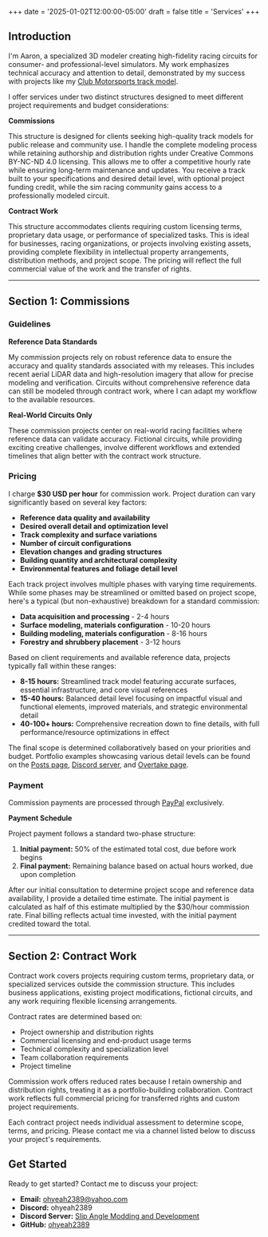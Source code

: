 +++
date = '2025-01-02T12:00:00-05:00'
draft = false
title = 'Services'
+++

## Introduction

I'm Aaron, a specialized 3D modeler creating high-fidelity racing circuits for consumer- and professional-level simulators. My work emphasizes technical accuracy and attention to detail, demonstrated by my success with projects like my [Club Motorsports track model](../posts/club_motorsports/).

I offer services under two distinct structures designed to meet different project requirements and budget considerations:

**Commissions**

This structure is designed for clients seeking high-quality track models for public release and community use. I handle the complete modeling process while retaining authorship and distribution rights under Creative Commons BY-NC-ND 4.0 licensing. This allows me to offer a competitive hourly rate while ensuring long-term maintenance and updates. You receive a track built to your specifications and desired detail level, with optional project funding credit, while the sim racing community gains access to a professionally modeled circuit.

**Contract Work**

This structure accommodates clients requiring custom licensing terms, proprietary data usage, or performance of specialized tasks. This is ideal for businesses, racing organizations, or projects involving existing assets, providing complete flexibility in intellectual property arrangements, distribution methods, and project scope. The pricing will reflect the full commercial value of the work and the transfer of rights.

---

## Section 1: Commissions

### Guidelines

**Reference Data Standards**

My commission projects rely on robust reference data to ensure the accuracy and quality standards associated with my releases. This includes recent aerial LiDAR data and high-resolution imagery that allow for precise modeling and verification. Circuits without comprehensive reference data can still be modeled through contract work, where I can adapt my workflow to the available resources.

**Real-World Circuits Only**

These commission projects center on real-world racing facilities where reference data can validate accuracy. Fictional circuits, while providing exciting creative challenges, involve different workflows and extended timelines that align better with the contract work structure.

### Pricing

I charge **$30 USD per hour** for commission work. Project duration can vary significantly based on several key factors:

- **Reference data quality and availability**
- **Desired overall detail and optimization level**
- **Track complexity and surface variations**
- **Number of circuit configurations**
- **Elevation changes and grading structures**
- **Building quantity and architectural complexity**
- **Environmental features and foliage detail level**

Each track project involves multiple phases with varying time requirements. While some phases may be streamlined or omitted based on project scope, here's a typical (but non-exhaustive) breakdown for a standard commission:

- **Data acquisition and processing** - 2-4 hours
- **Surface modeling, materials configuration** - 10-20 hours
- **Building modeling, materials configuration** - 8-16 hours
- **Forestry and shrubbery placement** - 3-12 hours

Based on client requirements and available reference data, projects typically fall within these ranges:

- **8-15 hours:** Streamlined track model featuring accurate surfaces, essential infrastructure, and core visual references
- **15-40 hours:** Balanced detail level focusing on impactful visual and functional elements, improved materials, and strategic environmental detail
- **40-100+ hours:** Comprehensive recreation down to fine details, with full performance/resource optimizations in effect

The final scope is determined collaboratively based on your priorities and budget. Portfolio examples showcasing various detail levels can be found on the [Posts page](../posts/), [Discord server](https://discord.gg/9cv8aeQr6S), and [Overtake page](https://www.overtake.gg/downloads/authors/ohyeah2389.264695/).

### Payment

Commission payments are processed through [PayPal](https://paypal.me/pl4sma2389) exclusively.

**Payment Schedule**

Project payment follows a standard two-phase structure:

1. **Initial payment:** 50% of the estimated total cost, due before work begins
2. **Final payment:** Remaining balance based on actual hours worked, due upon completion

After our initial consultation to determine project scope and reference data availability, I provide a detailed time estimate. The initial payment is calculated as half of this estimate multiplied by the $30/hour commission rate. Final billing reflects actual time invested, with the initial payment credited toward the total.

---

## Section 2: Contract Work

Contract work covers projects requiring custom terms, proprietary data, or specialized services outside the commission structure. This includes business applications, existing project modifications, fictional circuits, and any work requiring flexible licensing arrangements.

Contract rates are determined based on:

- Project ownership and distribution rights
- Commercial licensing and end-product usage terms
- Technical complexity and specialization level
- Team collaboration requirements
- Project timeline

Commission work offers reduced rates because I retain ownership and distribution rights, treating it as a portfolio-building collaboration. Contract work reflects full commercial pricing for transferred rights and custom project requirements. 

Each contract project needs individual assessment to determine scope, terms, and pricing. Please contact me via a channel listed below to discuss your project's requirements.

## Get Started

Ready to get started? Contact me to discuss your project:

- **Email:** ohyeah2389@yahoo.com
- **Discord:** ohyeah2389
- **Discord Server:** [Slip Angle Modding and Development](https://discord.gg/9cv8aeQr6S)
- **GitHub:** [ohyeah2389](https://github.com/ohyeah2389)

